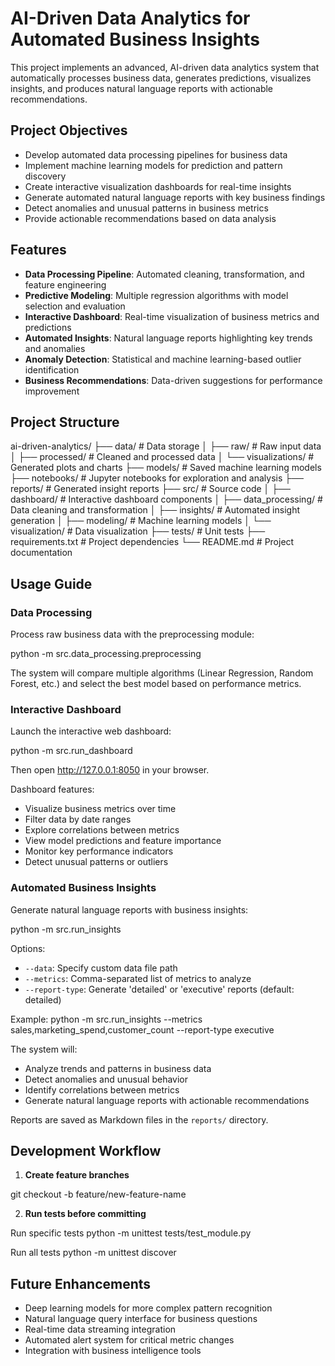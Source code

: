 # AI-Driven Data Analytics for Automated Business Insights

This project implements an advanced, AI-driven data analytics system that automatically processes business data, generates predictions, visualizes insights, and produces natural language reports with actionable recommendations.

## Project Objectives

- Develop automated data processing pipelines for business data
- Implement machine learning models for prediction and pattern discovery
- Create interactive visualization dashboards for real-time insights
- Generate automated natural language reports with key business findings
- Detect anomalies and unusual patterns in business metrics
- Provide actionable recommendations based on data analysis

## Features

- **Data Processing Pipeline**: Automated cleaning, transformation, and feature engineering
- **Predictive Modeling**: Multiple regression algorithms with model selection and evaluation
- **Interactive Dashboard**: Real-time visualization of business metrics and predictions
- **Automated Insights**: Natural language reports highlighting key trends and anomalies
- **Anomaly Detection**: Statistical and machine learning-based outlier identification
- **Business Recommendations**: Data-driven suggestions for performance improvement


## Project Structure

ai-driven-analytics/
├── data/ # Data storage
│ ├── raw/ # Raw input data
│ ├── processed/ # Cleaned and processed data
│ └── visualizations/ # Generated plots and charts
├── models/ # Saved machine learning models
├── notebooks/ # Jupyter notebooks for exploration and analysis
├── reports/ # Generated insight reports
├── src/ # Source code
│ ├── dashboard/ # Interactive dashboard components
│ ├── data_processing/ # Data cleaning and transformation
│ ├── insights/ # Automated insight generation
│ ├── modeling/ # Machine learning models
│ └── visualization/ # Data visualization
├── tests/ # Unit tests
├── requirements.txt # Project dependencies
└── README.md # Project documentation


## Usage Guide

### Data Processing

Process raw business data with the preprocessing module:

python -m src.data_processing.preprocessing


The system will compare multiple algorithms (Linear Regression, Random Forest, etc.) and select the best model based on performance metrics.

### Interactive Dashboard

Launch the interactive web dashboard:

python -m src.run_dashboard


Then open http://127.0.0.1:8050 in your browser.

Dashboard features:
- Visualize business metrics over time
- Filter data by date ranges
- Explore correlations between metrics
- View model predictions and feature importance
- Monitor key performance indicators
- Detect unusual patterns or outliers

### Automated Business Insights

Generate natural language reports with business insights:

python -m src.run_insights


Options:
- `--data`: Specify custom data file path
- `--metrics`: Comma-separated list of metrics to analyze
- `--report-type`: Generate 'detailed' or 'executive' reports (default: detailed)

Example:
python -m src.run_insights --metrics sales,marketing_spend,customer_count --report-type executive


The system will:
- Analyze trends and patterns in business data
- Detect anomalies and unusual behavior
- Identify correlations between metrics
- Generate natural language reports with actionable recommendations

Reports are saved as Markdown files in the `reports/` directory.

## Development Workflow

1. **Create feature branches**

git checkout -b feature/new-feature-name


2. **Run tests before committing**

Run specific tests
python -m unittest tests/test_module.py

Run all tests
python -m unittest discover



## Future Enhancements

- Deep learning models for more complex pattern recognition
- Natural language query interface for business questions
- Real-time data streaming integration
- Automated alert system for critical metric changes
- Integration with business intelligence tools


